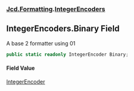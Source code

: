 ### [Jcd.Formatting](Jcd_Formatting.md 'Jcd.Formatting').[IntegerEncoders](Jcd_Formatting_IntegerEncoders.md 'Jcd.Formatting.IntegerEncoders')
## IntegerEncoders.Binary Field
A base 2 formatter using 01  
```csharp
public static readonly IntegerEncoder Binary;
```
#### Field Value
[IntegerEncoder](Jcd_Formatting_IntegerEncoder.md 'Jcd.Formatting.IntegerEncoder')
